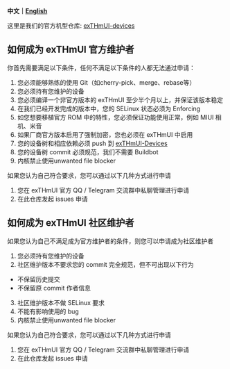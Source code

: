 **中文｜[English](https://github.com/exthmui/official_devices/blob/master/README_EN.md)**

这里是我们的官方机型仓库: [exTHmUI-devices
](https://github.com/exthmui-devices)
## 如何成为 exTHmUI 官方维护者
你首先需要满足以下条件，任何不满足以下条件的人都无法通过申请：

1. 您必须能够熟练的使用 Git（如cherry-pick、merge、rebase等）
2. 您必须持有您维护的设备
3. 您必须编译一个非官方版本的 exTHmUI 至少半个月以上，并保证该版本稳定
4. 在我们已经开发完成的版本中，您的 SELinux 状态必须为 Enforcing
5. 如您想要移植官方 ROM 中的特性，您必须保证功能使用正常，例如 MIUI 相机、米音
6. 如果厂商官方版本启用了强制加密，您也必须在 exTHmUI 中启用
7. 您的设备树和相应依赖必须 push 到 [exTHmUI-Devices](https://github.com/exthmui-devices)
8. 您的设备树 commit 必须规范，我们不需要 Buildbot
9. 内核禁止使用unwanted file blocker

如果您认为自己符合要求，您可以通过以下几种方式进行申请
1. 您在 exTHmUI 官方 QQ / Telegram 交流群中私聊管理进行申请
2. 在此仓库发起 issues 申请

## 如何成为 exTHmUI 社区维护者
如果您认为自己不满足成为官方维护者的条件，则您可以申请成为社区维护者

1. 您必须持有您维护的设备
2. 社区维护版本不要求您的 commit 完全规范，但不可出现以下行为
- 不保留历史提交
- 不保留原 commit 作者信息
3. 社区维护版本不做 SELinux 要求
4. 不能有影响使用的 bug
5. 内核禁止使用unwanted file blocker

如果您认为自己符合要求，您可以通过以下几种方式进行申请
1. 您在 exTHmUI 官方 QQ / Telegram 交流群中私聊管理进行申请
2. 在此仓库发起 issues 申请
